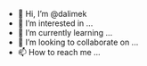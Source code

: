 - 👋 Hi, I’m @dalimek
- 👀 I’m interested in ...
- 🌱 I’m currently learning ...
- 💞️ I’m looking to collaborate on ...
- 📫 How to reach me ...

<!---
dalimek/dalimek is a ✨ special ✨ repository because its `README.md` (this file) appears on your GitHub profile.
You can click the Preview link to take a look at your changes.
--->
